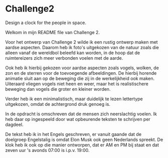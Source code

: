 # Challenge2
Design a clock for the people in space.

Welkom in mijn README file van Challenge 2.

Voor het ontwerp van Challenge 2 wilde ik een rustig ontwerp maken met aardse aspecten. Daarom heb ik foto's uitgekozen van de natuur zoals die alleen vanaf de wereldbol beleefd kan worden, in de hoop dat de ruimtereizers zich meer verbonden voelen met de aarde. 

Ook heb ik hierbij gekozen voor aardse aspecten zoals vogels, wolken, de zon en de sterren voor de toevoegende afbeeldingen. De hierbij horende animatie sluit aan op de beweging die zij in de werkelijkheid ook maken. Uiteraard vliegen vogels niet heen en weer, maar het is realistischere beweging dan vogels die groter en kleiner worden.

Verder heb ik een minimalistisch, maar duidelijk te lezen lettertype uitgekozen, omdat de achtergrond druk genoeg is.

In de opdracht is omschreven dat de mensen zich neerslachtig voelen. Ik heb daar op ingespeeld door wat opbeurende teksten te schrijven per dagdeel.

De tekst heb ik in het Engels geschreven, er vanuit gaande dat de doelgroep Engelstalig is omdat Elon Musk ook geen Nederlands spreekt. De klok heb ik ook op die manier ontworpen, dat er AM en PM bij staat en dat zeven uur 's avonds 07:00 is i.p.v. 19:00.
